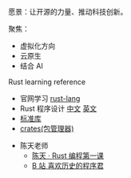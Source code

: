 愿景：让开源的力量、推动科技创新。

聚焦：

- 虚拟化方向
- 云原生
- 结合 AI

Rust learning reference

- 官网学习 [rust-lang](https://www.rust-lang.org/learn)
- Rust 程序设计 [中文](https://kaisery.github.io/trpl-zh-cn/title-page.html) [英文](https://doc.rust-lang.org/book/title-page.html)
- [标准库](https://doc.rust-lang.org/std/index.html)
- [crates(包管理器)](https://crates.io/)

* 陈天老师
  - [陈天 · Rust 编程第一课](https://time.geekbang.org/column/intro/100085301?tab=catalog)
  - [B 站 喜欢历史的程序君](https://space.bilibili.com/39222989)
